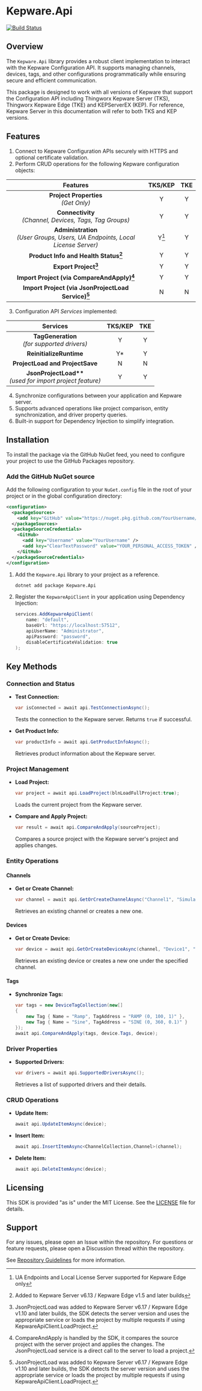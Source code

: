 # Kepware.Api

[![Build Status](https://github.com/PTCInc/Kepware-ConfigAPI-SDK-dotnet/actions/workflows/dotnet.yml/badge.svg)](https://github.com/PTCInc/Kepware-ConfigAPI-SDK-dotnet/actions)

## Overview
The `Kepware.Api` library provides a robust client implementation to interact with the Kepware Configuration API. It supports managing channels, devices, tags, and other configurations programmatically while ensuring secure and efficient communication.

This package is designed to work with all versions of Kepware that support the Configuration API including Thingworx Kepware Server (TKS), Thingworx Kepware Edge (TKE) and KEPServerEX (KEP). For reference, Kepware Server in this documentation will refer to both TKS and KEP versions.

## Features
1. Connect to Kepware Configuration APIs securely with HTTPS and optional certificate validation.
2. Perform CRUD operations for the following Kepware configuration objects:

| Features      | TKS/KEP       | TKE           |
| :----------:  | :----------:  | :----------:  |
| **Project Properties** <br /> *(Get Only)* | Y | Y |
| **Connectivity** <br /> *(Channel, Devices, Tags, Tag Groups)* | Y | Y |
| **Administration** <br /> *(User Groups, Users, UA Endpoints, Local License Server)* | Y[^1] | Y |
| **Product Info and Health Status[^4]** | Y | Y |
| **Export Project[^2]**| Y | Y |
| **Import Project (via CompareAndApply)[^3]**| Y | Y |
| **Import Project (via JsonProjectLoad Service)[^2]**| N | N |

[^1]: UA Endpoints and Local License Server supported for Kepware Edge only
[^2]: JsonProjectLoad was added to Kepware Server v6.17 / Kepware Edge v1.10 and later builds, the SDK detects the server version and uses the appropriate service or loads the project by multiple requests if using KepwareApiClient.LoadProject.
[^3]: CompareAndApply is handled by the SDK, it compares the source project with the server project and applies the changes. The JsonProjectLoad service is a direct call to the server to load a project.
[^4]: Added to Kepware Server v6.13 / Kepware Edge v1.5 and later builds

3. Configuration API *Services* implemented:

| Services      | TKS/KEP       | TKE           |
| :----------:  | :----------:  | :----------:  |
| **TagGeneration** <br /> *(for supported drivers)* | Y | Y |
| **ReinitializeRuntime** | Y* | Y |
| **ProjectLoad and ProjectSave**| N | N |
| **JsonProjectLoad\*\*** <br /> *(used for import project feature)*| Y | Y |

4.  Synchronize configurations between your application and Kepware server.
5.  Supports advanced operations like project comparison, entity synchronization, and driver property queries.
6.  Built-in support for Dependency Injection to simplify integration.

## Installation

To install the package via the GitHub NuGet feed, you need to configure your project to use the GitHub Packages repository.

### Add the GitHub NuGet source

Add the following configuration to your `NuGet.config` file in the root of your project or in the global configuration directory:

```xml
<configuration>
  <packageSources>
    <add key="GitHub" value="https://nuget.pkg.github.com/YourUsername/index.json" />
  </packageSources>
  <packageSourceCredentials>
    <GitHub>
      <add key="Username" value="YourUsername" />
      <add key="ClearTextPassword" value="YOUR_PERSONAL_ACCESS_TOKEN" />
    </GitHub>
  </packageSourceCredentials>
</configuration>
```

1. Add the `Kepware.Api` library to your project as a reference.
   ```bash
   dotnet add package Kepware.Api
   ```

2. Register the `KepwareApiClient` in your application using Dependency Injection:
   ```csharp
   services.AddKepwareApiClient(
       name: "default",
       baseUrl: "https://localhost:57512",
       apiUserName: "Administrator",
       apiPassword: "password",
       disableCertificateValidation: true
   );
   ```

## Key Methods

### Connection and Status
- **Test Connection:**
  ```csharp
  var isConnected = await api.TestConnectionAsync();
  ```
  Tests the connection to the Kepware server. Returns `true` if successful.

- **Get Product Info:**
  ```csharp
  var productInfo = await api.GetProductInfoAsync();
  ```
  Retrieves product information about the Kepware server.

### Project Management
- **Load Project:**
  ```csharp
  var project = await api.LoadProject(blnLoadFullProject:true);
  ```
  Loads the current project from the Kepware server.

- **Compare and Apply Project:**
  ```csharp
  var result = await api.CompareAndApply(sourceProject);
  ```
  Compares a source project with the Kepware server's project and applies changes.

### Entity Operations
#### Channels
- **Get or Create Channel:**
  ```csharp
  var channel = await api.GetOrCreateChannelAsync("Channel1", "Simulator");
  ```
  Retrieves an existing channel or creates a new one.

#### Devices
- **Get or Create Device:**
  ```csharp
  var device = await api.GetOrCreateDeviceAsync(channel, "Device1", "Simulator");
  ```
  Retrieves an existing device or creates a new one under the specified channel.

#### Tags
- **Synchronize Tags:**
  ```csharp
  var tags = new DeviceTagCollection(new[]
  {
      new Tag { Name = "Ramp", TagAddress = "RAMP (0, 100, 1)" },
      new Tag { Name = "Sine", TagAddress = "SINE (0, 360, 0.1)" }
  });
  await api.CompareAndApply(tags, device.Tags, device);
  ```

### Driver Properties
- **Supported Drivers:**
  ```csharp
  var drivers = await api.SupportedDriversAsync();
  ```
  Retrieves a list of supported drivers and their details.

### CRUD Operations
- **Update Item:**
  ```csharp
  await api.UpdateItemAsync(device);
  ```

- **Insert Item:**
  ```csharp
  await api.InsertItemAsync<ChannelCollection,Channel>(channel);
  ```

- **Delete Item:**
  ```csharp
  await api.DeleteItemAsync(device);
  ```

## Licensing
This SDK is provided "as is" under the MIT License. See the [LICENSE](./LICENSE.txt) file for details.

## Support
For any issues, please open an Issue within the repository. For questions or feature requests, please open a Discussion thread within the repository. 

See [Repository Guidelines](./docs/repo-guidelines.md) for more information.

